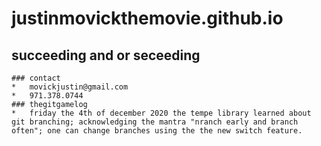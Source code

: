 # justinmovickthemovie.github.io
## succeeding and or seceeding
	### contact
	* 	movickjustin@gmail.com
	*	971.378.0744
	### thegitgamelog
	*	friday the 4th of december 2020 the tempe library learned about git branching; acknowledging the mantra "nranch early and branch often"; one can change branches using the the new switch feature.
